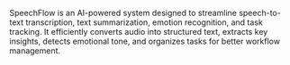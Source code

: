 SpeechFlow is an AI-powered system designed to streamline speech-to-text transcription, text summarization, emotion recognition, and task tracking. It efficiently converts audio into structured text, extracts key insights, detects emotional tone, and organizes tasks for better workflow management.
